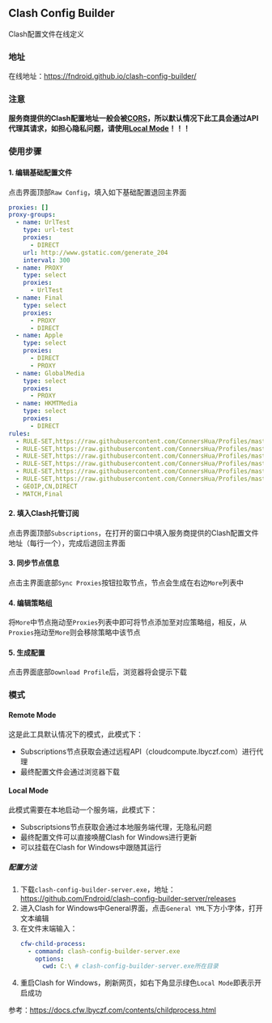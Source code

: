 ## Clash Config Builder
Clash配置文件在线定义

### 地址
在线地址：https://fndroid.github.io/clash-config-builder/

### 注意
**服务商提供的Clash配置地址一般会被[CORS](https://developer.mozilla.org/zh-CN/docs/Web/HTTP/Access_control_CORS)，所以默认情况下此工具会通过API代理其请求，如担心隐私问题，请使用[Local Mode](#local-mode)！！！**


### 使用步骤
#### 1. 编辑基础配置文件
点击界面顶部``Raw Config``，填入如下基础配置退回主界面
```yaml
proxies: []
proxy-groups:
  - name: UrlTest
    type: url-test
    proxies: 
      - DIRECT
    url: http://www.gstatic.com/generate_204
    interval: 300
  - name: PROXY
    type: select
    proxies:
      - UrlTest
  - name: Final
    type: select
    proxies:
      - PROXY
      - DIRECT
  - name: Apple
    type: select
    proxies:
      - DIRECT
      - PROXY
  - name: GlobalMedia
    type: select
    proxies:
      - PROXY
  - name: HKMTMedia
    type: select
    proxies:
      - DIRECT
rules:
  - RULE-SET,https://raw.githubusercontent.com/ConnersHua/Profiles/master/Surge/Ruleset/Unbreak.list,DIRECT
  - RULE-SET,https://raw.githubusercontent.com/ConnersHua/Profiles/master/Surge/Ruleset/GlobalMedia.list,GlobalMedia
  - RULE-SET,https://raw.githubusercontent.com/ConnersHua/Profiles/master/Surge/Ruleset/HKMTMedia.list,HKMTMedia
  - RULE-SET,https://raw.githubusercontent.com/ConnersHua/Profiles/master/Surge/Ruleset/Global.list,PROXY
  - RULE-SET,https://raw.githubusercontent.com/ConnersHua/Profiles/master/Surge/Ruleset/Apple.list,Apple
  - RULE-SET,https://raw.githubusercontent.com/ConnersHua/Profiles/master/Surge/Ruleset/China.list,DIRECT
  - GEOIP,CN,DIRECT
  - MATCH,Final

```

#### 2. 填入Clash托管订阅
点击界面顶部``Subscriptions``，在打开的窗口中填入服务商提供的Clash配置文件地址（每行一个），完成后退回主界面

#### 3. 同步节点信息
点击主界面底部``Sync Proxies``按钮拉取节点，节点会生成在右边``More``列表中

#### 4. 编辑策略组
将``More``中节点拖动至``Proxies``列表中即可将节点添加至对应策略组，相反，从``Proxies``拖动至``More``则会移除策略中该节点

#### 5. 生成配置
点击界面底部``Download Profile``后，浏览器将会提示下载


### 模式

#### Remote Mode
 
这是此工具默认情况下的模式，此模式下：
- Subscriptions节点获取会通过远程API（cloudcompute.lbyczf.com）进行代理
- 最终配置文件会通过浏览器下载

#### Local Mode

此模式需要在本地启动一个服务端，此模式下：
- Subscriptsions节点获取会通过本地服务端代理，无隐私问题
- 最终配置文件可以直接唤醒Clash for Windows进行更新
- 可以挂载在Clash for Windows中跟随其运行

##### 配置方法

1. 下载``clash-config-builder-server.exe``，地址：https://github.com/Fndroid/clash-config-builder-server/releases
2. 进入Clash for Windows中General界面，点击``General YML``下方小字体，打开文本编辑
3. 在文件末端输入：
    ```yaml
    cfw-child-process:
      - command: clash-config-builder-server.exe
        options:
          cwd: C:\ # clash-config-builder-server.exe所在目录
    ```
4. 重启Clash for Windows，刷新网页，如右下角显示绿色``Local Mode``即表示开启成功

参考：https://docs.cfw.lbyczf.com/contents/childprocess.html
